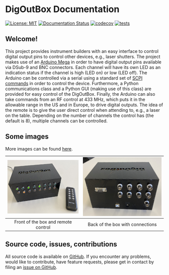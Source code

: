 # DigOutBox Documentation

[![License: MIT](https://img.shields.io/badge/License-MIT-blue.svg)](https://opensource.org/licenses/MIT)
[![Documentation Status](https://readthedocs.org/projects/digoutbox/badge/?version=latest)](https://digoutbox.readthedocs.io/en/latest/?badge=latest)
[![codecov](https://codecov.io/gh/galactic-forensics/DigOutBox/graph/badge.svg?token=R4VQOKG1IR)](https://codecov.io/gh/galactic-forensics/DigOutBox)
[![tests](https://github.com/galactic-forensics/DigOutBox/actions/workflows/package_testing.yml/badge.svg)](https://github.com/galactic-forensics/DigOutBox/actions/workflows/package_testing.yml)

## Welcome!
This project provides instrument builders with an easy interface
to control digital output pins to control other devices,
e.g., laser shutters.
The project makes use of an
[Arduino Mega](https://store.arduino.cc/products/arduino-mega-2560-rev3)
in order to have digital output pins available via
DSub-9 and BNC connectors.
Each channel will have its own LED as an indication status
if the channel is high (LED on) or low (LED off).
The Arduino can be controlled via a serial using a standard set of
[SCPI commands](https://en.wikipedia.org/wiki/Standard_Commands_for_Programmable_Instruments)
in order to control the device.
Furthermore,
a Python communications class
and a Python GUI (making use of this class)
are provided for easy control of the DigOutBox.
Finally,
the Arduino can also take commands from an RF control at 433 MHz,
which puts it in the allowable range in the US and in Europe,
to drive digital outputs.
The idea of the remote is to give the user direct control
when attending to, e.g., a laser on the table.
Depending on the number of channels the control has
(the default is 8),
multiple channels can be controlled.

## Some images

More images can be found [here](images.md).

| [<img src="img/boxes/gfl002_setup_small.jpeg" width="600">](img/boxes/gfl002_setup.jpeg) | [<img src="img/boxes/gfl002_back_top.jpeg" width="600">](img/boxes/gfl002_back_top.jpeg) |
|:----------------------------------------------------------------------------------------:|:----------------------------------------------------------------------------------------:|
|                           Front of the box and remote control                            |                             Back of the box with connections                             |



## Source code, issues, contributions

All source code is available on
[GitHub](https://github.com/galactic-forensics/DigOutBox).
If you encounter any problems,
would like to contribute,
have feature requests,
please get in contact by filing an
[issue on GitHub](https://github.com/galactic-forensics/DigOutBox/issues).
